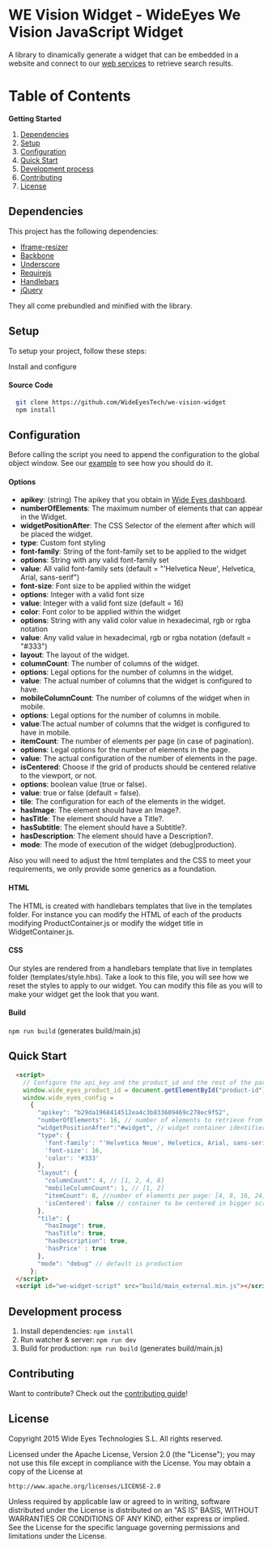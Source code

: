 WE Vision Widget - WideEyes We Vision JavaScript Widget
==============

A library to dinamically generate a widget that can be embedded in a website and connect to our [web services](http://docs.wide-eyes.it) to retrieve search results.

Table of Contents
=================
**Getting Started**

1. [Dependencies](#dependencies)
1. [Setup](#setup)
1. [Configuration](#configuration)
1. [Quick Start](#quick-start)
1. [Development process](#development-process)
1. [Contributing](#contributing)
1. [License](#license)

Dependencies
-------------

This project has the following dependencies:

- [Iframe-resizer](https://github.com/davidjbradshaw/iframe-resizer)
- [Backbone](http://backbonejs.org/)
- [Underscore](http://underscorejs.org/)
- [Requirejs](http://requirejs.org/)
- [Handlebars](http://handlebarsjs.com/)
- [jQuery](http://jquery.com/)

They all come prebundled and minified with the library.

Setup
-------------

To setup your project, follow these steps:

Install and configure

#### Source Code

```sh
  git clone https://github.com/WideEyesTech/we-vision-widget
  npm install
```

Configuration
---------------

Before calling the script you need to append the configuration to the global object window.
See our [example](example.html) to see how you should do it.

#### Options

 * **apikey**: (string) The apikey that you obtain in [Wide Eyes dashboard](http://dashboard.wide-eyes.it/#/APIkey).
 * **numberOfElements**: The maximum number of elements that can appear in the Widget.
 * **widgetPositionAfter**: The CSS Selector of the element after which will be placed the widget.
 * **type**: Custom font styling
  * **font-family**: String of the font-family set to be applied to the widget
   * **options**: String with any valid font-family set 
   * **value**: All valid font-family sets (default = "'Helvetica Neue', Helvetica, Arial, sans-serif")
  * **font-size**: Font size to be applied within the widget
   * **options**: Integer with a valid font size
   * **value**: Integer with a valid font size (default = 16)
  * **color**: Font color to be applied within the widget
   * **options**: String with any valid color value in hexadecimal, rgb or rgba notation
   * **value**: Any valid value in hexadecimal, rgb or rgba notation (default = "#333")
 * **layout**: The layout of the widget.
  * **columnCount**: The number of columns of the widget.
   * **options**: Legal options for the number of columns in the widget.
   * **value**: The actual number of columns that the widget is configured to have.
  * **mobileColumnCount**: The number of columns of the widget when in mobile.
   * **options**: Legal options for the number of columns in mobile.
   * **value**:The actual number of columns that the widget is configured to have in mobile.
  * **itemCount**: The number of elements per page (in case of pagination). 
   * **options**: Legal options for the number of elements in the page.
   * **value**: The actual configuration of the number of elements in the page.
  * **isCentered**: Choose if the grid of products should be centered relative to the viewport, or not. 
   * **options**: boolean value (true or false).
   * **value**: true or false (default = false).
 * **tile**: The configuration for each of the elements in the widget.
  * **hasImage**: The element should have an Image?.
  * **hasTitle**: The element should have a Title?.
  * **hasSubtitle**: The element should have a Subtitle?.
  * **hasDescription**: The element should have a Description?.
 * **mode**: The mode of execution of the widget (debug|production).
 
Also you will need to adjust the html templates and the CSS to meet your requirements, we only provide some generics as a foundation.

#### HTML

The HTML is created with handlebars templates that live in the templates folder. For instance you can modify the HTML of each of the products modifying ProductContainer.js
or modify the widget title in WidgetContainer.js.

#### CSS

Our styles are rendered from a handlebars template that live in templates folder (templates/style.hbs).
Take a look to this file, you will see how we reset the styles to apply to our widget.
You can modify this file as you will to make your widget get the look that you want.

#### Build

```npm run build``` (generates build/main.js)


Quick Start
-------------

```html
  <script>
    // Configure the api_key and the product_id and the rest of the parameters.
    window.wide_eyes_product_id = document.getElementById("product-id").innerHTML;
    window.wide_eyes_config = 
      {
        "apikey": "b29da1968414512ea4c3b833609469c278ec9f52",
        "numberOfElements": 16, // number of elements to retrieve from API
        "widgetPositionAfter":"#widget", // widget container identifier
        "type": {
          'font-family': "'Helvetica Neue', Helvetica, Arial, sans-serif",
          'font-size': 16,
          'color': '#333'
        },
        "layout": {
          "columnCount": 4, // [1, 2, 4, 8]
          "mobileColumnCount": 1, // [1, 2]
          "itemCount": 8, //number of elements per page: [4, 8, 16, 24]
          'isCentered': false // container to be centered in bigger screens: true or false 
        },
        "tile": {
          "hasImage": true,
          "hasTitle": true,
          "hasDescription": true,
          'hasPrice' : true
        },
        "mode": "debug" // default is production
      };
  </script>
  <script id="we-widget-script" src="build/main_external.min.js"></script>
```


Development process
--------------------

1. Install dependencies: ```npm install```
2. Run watcher & server: ```npm run dev```
3. Build for production: ```npm run build``` (generates build/main.js)


Contributing
-----------------

Want to contribute? Check out the [contributing guide](CONTRIBUTING.md)!

License
----------------

Copyright 2015 Wide Eyes Technologies S.L. All rights reserved.

Licensed under the Apache License, Version 2.0 (the "License");
you may not use this file except in compliance with the License.
You may obtain a copy of the License at

    http://www.apache.org/licenses/LICENSE-2.0

Unless required by applicable law or agreed to in writing, software
distributed under the License is distributed on an "AS IS" BASIS,
WITHOUT WARRANTIES OR CONDITIONS OF ANY KIND, either express or implied.
See the License for the specific language governing permissions and
limitations under the License.
